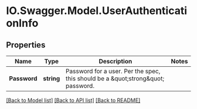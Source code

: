 # IO.Swagger.Model.UserAuthenticationInfo
## Properties

Name | Type | Description | Notes
------------ | ------------- | ------------- | -------------
**Password** | **string** | Password for a user. Per the spec, this should be a \&quot;strong\&quot; password. | 

[[Back to Model list]](../README.md#documentation-for-models) [[Back to API list]](../README.md#documentation-for-api-endpoints) [[Back to README]](../README.md)

